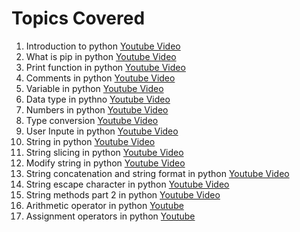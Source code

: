 # Topics Covered

1. Introduction to python [Youtube Video](https://youtu.be/nl3h8O0nYT0)
2. What is pip in python [Youtube Video](https://youtu.be/I27zxsIafF4)
3. Print function in python [Youtube Video](https://youtu.be/SdydEV2yIWU)
4. Comments in python [Youtube Video](https://youtu.be/r39LVSL0jUs)
5. Variable in python [Youtube Video](https://youtu.be/s6X_H2l_umg)
6. Data type in pythno [Youtube Video](https://youtu.be/qOIVD1v5mZM)
7. Numbers in python [Youtube Video](https://youtu.be/bjgSI3_UppU)
8. Type conversion [Youtube Video](https://youtu.be/bBzBdVW_s7k)
9. User Inpute in python [Youtube Video](https://youtu.be/cPH7Zwct_WA)
10. String in python [Youtube Video](https://youtu.be/F9yJcmi1Xlk)
11. String slicing in python [Youtube Video](https://youtu.be/CxnZus1anEA)
12. Modify string in python [Youtube Video](https://youtu.be/AZwcFQqiuXk)
13. String concatenation and string format in python [Youtube Video](https://youtu.be/54FfX7M7Xos)
14. String escape character in python [Youtube Video](https://youtu.be/VWHICczSCcI)
15. String methods part 2 in python [Youtube Video](https://youtu.be/gMfFN8RT5TE)
16. Arithmetic operator in python [Youtube](https://youtu.be/_Ub8RBt52aI)
17. Assignment operators in python [Youtube](https://youtu.be/mTkopZpZy1Y)
